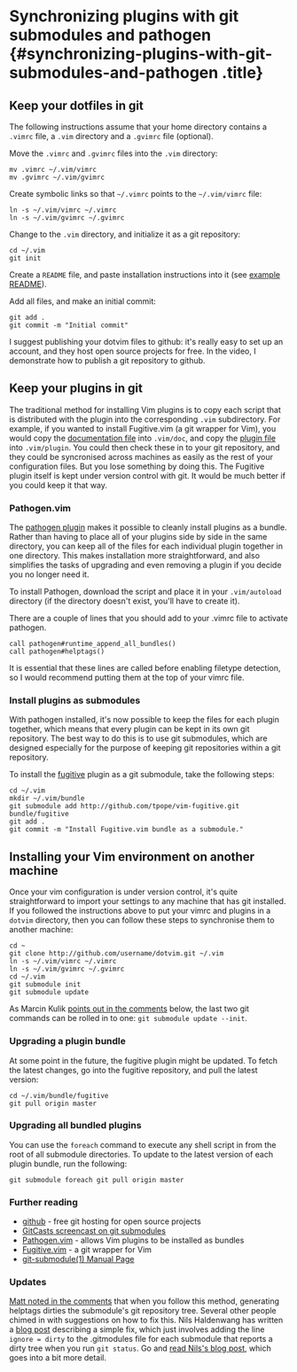 # Synchronizing plugins with git submodules and pathogen {#synchronizing-plugins-with-git-submodules-and-pathogen .title}

## Keep your dotfiles in git

The following instructions assume that your home directory contains a
`.vimrc` file, a `.vim` directory and a `.gvimrc` file (optional).

Move the `.vimrc` and `.gvimrc` files into the `.vim` directory:

``` {.highlight .plaintext}
mv .vimrc ~/.vim/vimrc
mv .gvimrc ~/.vim/gvimrc
```

Create symbolic links so that `~/.vimrc` points to the `~/.vim/vimrc`
file:

``` {.highlight .plaintext}
ln -s ~/.vim/vimrc ~/.vimrc
ln -s ~/.vim/gvimrc ~/.gvimrc
```

Change to the `.vim` directory, and initialize it as a git repository:

``` {.highlight .plaintext}
cd ~/.vim
git init
```

Create a `README` file, and paste installation instructions into it (see
[example README](http://github.com/nelstrom/dotvim/raw/master/README)).

Add all files, and make an initial commit:

``` {.highlight .plaintext}
git add .
git commit -m "Initial commit"
```

I suggest publishing your dotvim files to github: it's really easy to
set up an account, and they host open source projects for free. In the
video, I demonstrate how to publish a git repository to github.

## Keep your plugins in git

The traditional method for installing Vim plugins is to copy each script
that is distributed with the plugin into the corresponding `.vim`
subdirectory. For example, if you wanted to install Fugitive.vim (a git
wrapper for Vim), you would copy the [documentation
file](http://github.com/tpope/vim-fugitive/blob/master/doc/fugitive.txt)
into `.vim/doc`, and copy the [plugin
file](http://github.com/tpope/vim-fugitive/blob/master/plugin/fugitive.vim)
into `.vim/plugin`. You could then check these in to your git
repository, and they could be syncronised across machines as easily as
the rest of your configuration files. But you lose something by doing
this. The Fugitive plugin itself is kept under version control with git.
It would be much better if you could keep it that way.

### Pathogen.vim

The [pathogen
plugin](http://www.vim.org/scripts/script.php?script_id=2332) makes it
possible to cleanly install plugins as a bundle. Rather than having to
place all of your plugins side by side in the same directory, you can
keep all of the files for each individual plugin together in one
directory. This makes installation more straightforward, and also
simplifies the tasks of upgrading and even removing a plugin if you
decide you no longer need it.

To install Pathogen, download the script and place it in your
`.vim/autoload` directory (if the directory doesn't exist, you'll have
to create it).

There are a couple of lines that you should add to your .vimrc file to
activate pathogen.

``` {.highlight .viml}
call pathogen#runtime_append_all_bundles()
call pathogen#helptags()
```

It is essential that these lines are called before enabling filetype
detection, so I would recommend putting them at the top of your vimrc
file.

### Install plugins as submodules

With pathogen installed, it's now possible to keep the files for each
plugin together, which means that every plugin can be kept in its own
git repository. The best way to do this is to use git submodules, which
are designed especially for the purpose of keeping git repositories
within a git repository.

To install the [fugitive](http://github.com/tpope/vim-fugitive) plugin
as a git submodule, take the following steps:

``` {.highlight .plaintext}
cd ~/.vim
mkdir ~/.vim/bundle
git submodule add http://github.com/tpope/vim-fugitive.git bundle/fugitive
git add .
git commit -m "Install Fugitive.vim bundle as a submodule."
```

## Installing your Vim environment on another machine

Once your vim configuration is under version control, it's quite
straightforward to import your settings to any machine that has git
installed. If you followed the instructions above to put your vimrc and
plugins in a `dotvim` directory, then you can follow these steps to
synchronise them to another machine:

``` {.highlight .plaintext}
cd ~
git clone http://github.com/username/dotvim.git ~/.vim
ln -s ~/.vim/vimrc ~/.vimrc
ln -s ~/.vim/gvimrc ~/.gvimrc
cd ~/.vim
git submodule init
git submodule update
```

As Marcin Kulik [points out in the comments](http://disq.us/ot9va)
below, the last two git commands can be rolled in to one:
`git submodule update --init`.

### Upgrading a plugin bundle

At some point in the future, the fugitive plugin might be updated. To
fetch the latest changes, go into the fugitive repository, and pull the
latest version:

``` {.highlight .plaintext}
cd ~/.vim/bundle/fugitive
git pull origin master
```

### Upgrading all bundled plugins

You can use the `foreach` command to execute any shell script in from
the root of all submodule directories. To update to the latest version
of each plugin bundle, run the following:

``` {.highlight .plaintext}
git submodule foreach git pull origin master
```

### Further reading

-   [github](http://github.com/) - free git hosting for open source
    projects
-   [GitCasts screencast on git submodules](http://blip.tv/file/4218925)
-   [Pathogen.vim](http://www.vim.org/scripts/script.php?script_id=2332) -
    allows Vim plugins to be installed as bundles
-   [Fugitive.vim](http://github.com/tpope/vim-fugitive) - a git wrapper
    for Vim
-   [git-submodule(1) Manual
    Page](http://www.kernel.org/pub/software/scm/git/docs/v1.7.5.4/git-submodule.html)

### Updates

[Matt noted in the
comments](http://vimcasts.org/episodes/synchronizing-plugins-with-git-submodules-and-pathogen/#comment-86512237)
that when you follow this method, generating helptags dirties the
submodule's git repository tree. Several other people chimed in with
suggestions on how to fix this. Nils Haldenwang has written a [blog
post](http://www.nils-haldenwang.de/frameworks-and-tools/git/how-to-ignore-changes-in-git-submodules)
describing a simple fix, which just involves adding the line
`ignore = dirty` to the .gitmodules file for each submodule that reports
a dirty tree when you run `git status`. Go and [read Nils's blog
post](http://www.nils-haldenwang.de/frameworks-and-tools/git/how-to-ignore-changes-in-git-submodules),
which goes into a bit more detail.
